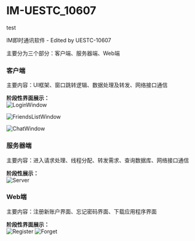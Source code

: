 ﻿# IM-UESTC_10607

test
<p>IM即时通讯软件 - Edited by UESTC-10607</p>
<p>主要分为三个部分：客户端、服务器端、Web端</p>
<h3>客户端</h3>

主要内容：UI框架、窗口跳转逻辑、数据处理及转发、网络接口通信<br />

**阶段性界面展示：**<br />
![LoginWindow](http://ox4uphxvy.bkt.clouddn.com/LoginWindow.png)

![FriendsListWindow](http://ox4uphxvy.bkt.clouddn.com/FriendsList.png)

![ChatWindow](http://ox4uphxvy.bkt.clouddn.com/ChatWindow.png)


<h3>服务器端</h3>

主要内容：进入请求处理、线程分配、转发需求、查询数据库、网络接口通信<br />

**阶段性展示：**<br />
![Server](http://ox4uphxvy.bkt.clouddn.com/Server.png)

<h3>Web端</h3>

主要内容：注册新账户界面、忘记密码界面、下载应用程序界面<br />

**阶段性界面展示：**<br />
![Register](http://ox4uphxvy.bkt.clouddn.com/Register_1.png)
![Forget](http://ox4uphxvy.bkt.clouddn.com/Forget_1.png)

